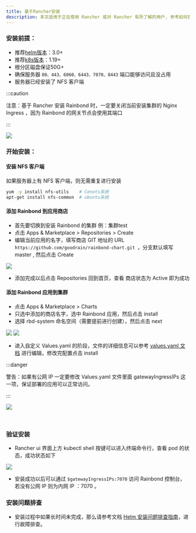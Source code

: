 ```yaml
---
title: 基于Rancher安装
description: 本文适用于正在使用 Rancher 或对 Rancher 有所了解的用户, 参考如何在 Rancher 中安装 Rainbond 
---
```




### 安装前提：

- 推荐[helm版本](https://helm.sh/docs/intro/install/)：3.0+
- 推荐[k8s版本](https://kubernetes.io/)：1.19+
- 根分区磁盘保证50G+
- 确保服务器 `80、443、6060、6443、7070、8443` 端口能够访问且没占用
- 服务器已经安装了 NFS 客户端

:::caution

注意：基于 Rancher 安装 Rainbond 时，一定要关闭当前安装集群的 Nginx Ingress ，因为 Rainbond 的网关节点会使用其端口

:::

<img src="https://pic.imgdb.cn/item/6232cf0a5baa1a80ab9bd96c.png" />

### 开始安装：

#### 安装 NFS 客户端

如果服务器上有 NFS 客户端，则无需重复进行安装
```bash
yum -y install nfs-utils    # Cenots系统
apt-get install nfs-common  # ubuntu系统
```

#### 添加 Rainbond 到应用商店

- 首先要切换到安装 Rainbond 的集群 例：集群test
- 点击 Apps & Marketplace > Repositories > Create
- 编辑当前应用的名字，填写商店 GIT 地址的 URL `` https://github.com/goodrain/rainbond-chart.git  ``，分支默认填写 master , 然后点击 Create 

<img src="https://pic.imgdb.cn/item/6232cf0a5baa1a80ab9bd964.png" />

- 添加完成以后点击 Repositories 回到首页，查看 商店状态为 Active 即为成功



#### 添加 Rainbond 应用到集群

- 点击 Apps & Marketplace > Charts
- 只选中添加的商店名字，选中 Rainbond 应用，然后点击 install 
- 选择 rbd-system 命名空间（需要提前进行创建），然后点击 next

<img src="https://pic.imgdb.cn/item/6233e1235baa1a80abca3fc8.png" />

<img src="https://pic.imgdb.cn/item/6233e1235baa1a80abca3fe0.png" />

- 进入自定义 Values.yaml 的阶段，文件的详细信息可以参考 [values.yaml 文档](../install-with-helm/vaules-config) 进行编辑，修改完配置点击 install 

:::danger

警告：如果有公网 IP 一定要修改 Values.yaml 文件里面 gatewayIngressIPs 这一项，保证部署的应用可以正常访问。

:::

<img src="https://pic.imgdb.cn/item/6233e1235baa1a80abca3fc2.png" />



​                               

### 验证安装

- Rancher ui 界面上方 kubectl shell 按键可以进入终端命令行，查看 pod 的状态，成功状态如下

<img src="https://pic.imgdb.cn/item/6233e1235baa1a80abca3fd3.png" />

- 安装成功以后可以通过 `$gatewayIngressIPs:7070` 访问 Rainbond 控制台，若没有公网 IP 则为内网 IP ：7070  。

### 安装问题排查

- 安装过程中如果长时间未完成，那么请参考文档 [Helm 安装问题排查指南](../install-troubleshoot/helm-install-troubleshoot)，进行故障排查。
